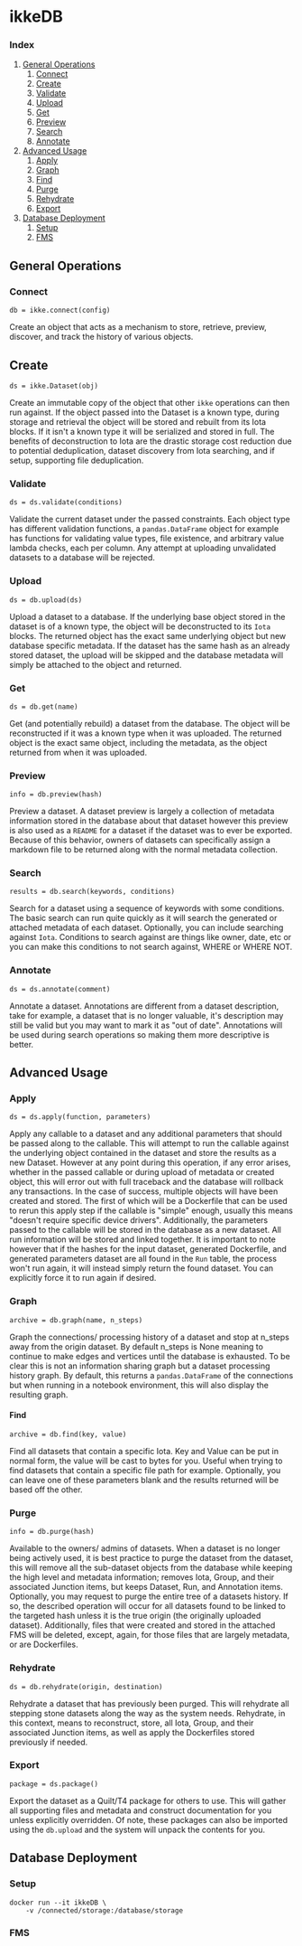 # ikkeDB

### Index
1. [General Operations](#general-operations)
    1. [Connect](#connect)
    2. [Create](#create)
    3. [Validate](#validate)
    4. [Upload](#upload)
    5. [Get](#get)
    6. [Preview](#preview)
    7. [Search](#search)
    8. [Annotate](#annotate)
2. [Advanced Usage](#advanced-usage)
    1. [Apply](#apply)
    2. [Graph](#graph)
    3. [Find](#find)
    4. [Purge](#purge)
    5. [Rehydrate](#rehydrate)
    6. [Export](#export)
3. [Database Deployment](#database-deployment)
    1. [Setup](#setup)
    2. [FMS](#fms)


## General Operations
### Connect
`db = ikke.connect(config)`

Create an object that acts as a mechanism to store, retrieve, preview, discover, and track the history of various objects.

## Create
`ds = ikke.Dataset(obj)`

Create an immutable copy of the object that other `ikke` operations can then run against. If the object passed into the Dataset is a
known type, during storage and retrieval the object will be stored and rebuilt from its Iota blocks. If it isn't a known type it will be
serialized and stored in full. The benefits of deconstruction to Iota are the drastic storage cost reduction due to potential deduplication,
dataset discovery from Iota searching, and if setup, supporting file deduplication.

### Validate
`ds = ds.validate(conditions)`

Validate the current dataset under the passed constraints. Each object type has different validation functions, a `pandas.DataFrame`
object for example has functions for validating value types, file existence, and arbitrary value lambda checks, each per column. Any attempt at
uploading unvalidated datasets to a database will be rejected.

### Upload
`ds = db.upload(ds)`

Upload a dataset to a database. If the underlying base object stored in the dataset is of a known type, the object will be deconstructed to its
`Iota` blocks. The returned object has the exact same underlying object but new database specific metadata. If the dataset has the same hash as an
already stored dataset, the upload will be skipped and the database metadata will simply be attached to the object and returned.

### Get
`ds = db.get(name)`

Get (and potentially rebuild) a dataset from the database. The object will be reconstructed if it was a known type when it was uploaded. The returned
object is the exact same object, including the metadata, as the object returned from when it was uploaded.

### Preview
`info = db.preview(hash)`

Preview a dataset. A dataset preview is largely a collection of metadata information stored in the database about that dataset however this preview
is also used as a `README` for a dataset if the dataset was to ever be exported. Because of this behavior, owners of datasets can specifically assign
a markdown file to be returned along with the normal metadata collection.

### Search
`results = db.search(keywords, conditions)`

Search for a dataset using a sequence of keywords with some conditions. The basic search can run quite quickly as it will search the generated or
attached metadata of each dataset. Optionally, you can include searching against `Iota`. Conditions to search against are things like owner, date,
etc or you can make this conditions to not search against, WHERE or WHERE NOT.

### Annotate
`ds = ds.annotate(comment)`

Annotate a dataset. Annotations are different from a dataset description, take for example, a dataset that is no longer valuable, it's description
may still be valid but you may want to mark it as "out of date". Annotations will be used during search operations so making them more descriptive
is better.

## Advanced Usage
### Apply
`ds = ds.apply(function, parameters)`

Apply any callable to a dataset and any additional parameters that should be passed along to the callable. This will attempt to run the callable
against the underlying object contained in the dataset and store the results as a new Dataset. However at any point during this operation, if any
error arises, whether in the passed callable or during upload of metadata or created object, this will error out with full traceback and the database
will rollback any transactions. In the case of success, multiple objects will have been created and stored. The first of which will be a Dockerfile
that can be used to rerun this apply step if the callable is "simple" enough, usually this means "doesn't require specific device drivers".
Additionally, the parameters passed to the callable will be stored in the database as a new dataset. All run information will be stored and linked
together. It is important to note however that if the hashes for the input dataset, generated Dockerfile, and generated parameters dataset are all
found in the `Run` table, the process won't run again, it will instead simply return the found dataset. You can explicitly force it to run again if
desired.

### Graph
`archive = db.graph(name, n_steps)`

Graph the connections/ processing history of a dataset and stop at n_steps away from the origin dataset. By default n_steps is None meaning to
continue to make edges and vertices until the database is exhausted. To be clear this is not an information sharing graph but a dataset processing
history graph. By default, this returns a `pandas.DataFrame` of the connections but when running in a notebook environment, this will also display
the resulting graph.

#### Find
`archive = db.find(key, value)`

Find all datasets that contain a specific Iota. Key and Value can be put in normal form, the value will be cast to bytes for you. Useful when trying
to find datasets that contain a specific file path for example. Optionally, you can leave one of these parameters blank and the results returned will
be based off the other.

### Purge
`info = db.purge(hash)`

Available to the owners/ admins of datasets. When a dataset is no longer being actively used, it is best practice to purge the dataset from the
dataset, this will remove all the sub-dataset objects from the database while keeping the high level and metadata information; removes Iota, Group,
and their associated Junction items, but keeps Dataset, Run, and Annotation items. Optionally, you may request to purge the entire tree of a datasets
history. If so, the described operation will occur for all datasets found to be linked to the targeted hash unless it is the true origin (the
originally uploaded dataset). Additionally, files that were created and stored in the attached FMS will be deleted, except, again, for those files
that are largely metadata, or are Dockerfiles.

### Rehydrate
`ds = db.rehydrate(origin, destination)`

Rehydrate a dataset that has previously been purged. This will rehydrate all stepping stone datasets along the way as the system needs. Rehydrate, in
this context, means to reconstruct, store, all Iota, Group, and their associated Junction items, as well as apply the Dockerfiles stored previously
if needed.

### Export
`package = ds.package()`

Export the dataset as a Quilt/T4 package for others to use. This will gather all supporting files and metadata and construct documentation for you
unless explicitly overridden. Of note, these packages can also be imported using the `db.upload` and the system will unpack the contents for you.


## Database Deployment
### Setup
```
docker run --it ikkeDB \
    -v /connected/storage:/database/storage
```


### FMS
